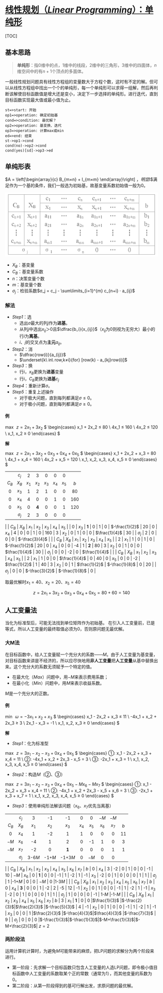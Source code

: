 <link rel='stylesheet' href='../../../style/index.css'>
<script src='../../../style/index.js'></script>

# [线性规划（*Linear Programming*）：单纯形](../index.html)

[TOC]

## 基本思路

>**单纯形**：指0维中的点，1维中的线段，2维中的三角形，3维中的四面体，$n$维空间中的有$n+1$个顶点的多面体。

一般线性规划问题具有线性方程组的变量数大于方程个数，这时有不定的解。但可以从线性方程组中找出一个个的单纯形，每一个单纯形可以求得一组解，然后再判断该解使目标函数值是增大还是变小，决定下一步选择的单纯形。进行迭代，直到目标函数实现最大值或最小值为止。

```flow
st=>start: 开始
op1=>operation: 确定初始基
cond=>condition: 最优解？
op2=>operation: 基变换、迭代
op3=>operation: 计算max或min
ed=>end: 结束
st->op1->cond
cond(no)->op2->cond
cond(yes)[sd]->op3->ed
```

## 单纯形表

$A =
  \left[\begin{array}{c}
      B_{m×n} + I_{m×m}
  \end{array}\right]
$，明显$I$满足作为一个基的条件，我们一般选为初始基，故基变量系数初始值一般为0。

![](images/simplex.png)

- $X_B$：基变量
- $C_B$：基变量系数
- $n$：决策变量个数
- $m$：基变量个数
- $σ_j$：检验系数$σ_j = c_j - \sum\limits_{i=1}^{m} c_{n+i} ⋅ a_{ij}$

### 解法

- *Step1*：选
  - 选出$σ$最大的列$j$作为**进基**。
  - 从列$j$中选出$x_{ij}＞0$且$\dfrac{b_i}{x_{ij}}$（$x_{ij}$为0则视为无穷大）最小的行$i$为**离基**。
  - $i$、$j$的交叉点为**主元**$a_{ij}$。
- *Step2*：消
  - $\dfrac{row(i)}{a_{ij}}$
  - $\underset{k\ in\ row,k≠i}{for} [row(k) - a_{kj}row(i)]$
- *Step3*：换
  - 行$i$，$x_B$更换为**进基**变量
  - 行$i$，$C_B$更换为**进基**$c_j$
- *Step4*：重新计算$σ$。
- *Step5*：重复上述操作
  - 对于极大问题，直到每列都满足$σ≤0$。
  - 对于极小问题，直到每列都满足$σ≥0$。

#### 例

$\max \,\,\, z = 2x_1 + 3x_2$
$
\begin{cases}
    x_1 + 2x_2 ≤ 80
\\  4x_1 ≤ 160
\\  4x_2 ≤ 120
\\  x_1, x_2 ≥ 0
\end{cases}
$

**解**

$\max \,\,\, z = 2x_1 + 3x_2 + 0x_3 + 0x_4 + 0x_5$
$
\begin{cases}
    x_1 + 2x_2 + x_3 = 80
\\  4x_1 + x_4 = 160
\\  4x_2 + x_5 = 120
\\  x_1, x_2, x_3, x_4, x_5 ≥ 0
\end{cases}
$

|   |   |   |   |   |   |   |   |
|:-:|:-:|:-:|:-:|:-:|:-:|:-:|:-:|
|       | $c_j$ | 2     | 3     | 0     | 0     | 0     |
| $C_B$ | $X_B$ | $x_1$ | $x_2$ | $x_3$ | $x_4$ | $x_5$ | $b$
| 0     | $x_3$ | 1     | 2     | 1     | 0     | 0     | 80
| 0     | $x_4$ | 4     | 0     | 0     | 1     | 0     | 160
| 0     | $x_5$ | 0     | **4** | 0     | 0     | 1     | 120
|       | $σ_j$ | 2     | 3    | 0     | 0     | 0     |
|
| $C_B$ | $X_B$ | $x_1$ | $x_2$ | $x_3$ | $x_4$ | $x_5$          |
| 0     | $x_3$ | **1** | 0     | 1     | 0     | $-\frac{1}{2}$ | 20
| 0     | $x_4$ | 4     | 0     | 0     | 1     | 0              | 160
| 3     | $x_2$ | 0     | 1     | 0     | 0     | $\frac{1}{4}$  | 30
|       | $σ_j$ | 2     | 0     | 0     | 0     | $-\frac{3}{4}$ |
|
| $C_B$ | $X_B$ | $x_1$ | $x_2$ | $x_3$ | $x_4$ | $x_5$          |
| 2     | $x_1$ | 1     | 0     | 1     | 0     | $-\frac{1}{2}$ | 20
| 0     | $x_4$ | 0     | 0     | -4    | 1     | **2**          | 80
| 3     | $x_2$ | 0     | 1     | 0     | 0     | $\frac{1}{4}$  | 30
|       | $σ_j$ | 0     | 0     | -2    | 0     | $\frac{1}{4}$  |
|
| $C_B$ | $X_B$ | $x_1$ | $x_2$ | $x_3$          | $x_4$          | $x_5$ |
| 2     | $x_1$ | 1     | 0     | 0              | $\frac{1}{4}$  | 0     | 40
| 0     | $x_5$ | 0     | 0     | -2             | $\frac{1}{2}$  | 1     | 40
| 3     | $x_2$ | 0     | 1     | $\frac{1}{2}$  | $-\frac{1}{8}$ | 0     | 20
|       | $σ_j$ | 0     | 0     | $-\frac{3}{2}$ | $-\frac{1}{8}$ | 0     |

取最优解时$x_1=40$、$x_2=20$、$x_5=40$

$$z = 2x_1 + 3x_2 + 0x_3 + 0x_4 + 0x_5 = 80 + 60 = 140$$

## 人工变量法

当化为标准型后，可能无法找到单位矩阵作为初始基。
在引入人工变量前，已是等式，所以人工变量的最终取值必须为0，否则原问题无最优解。

### 大M法

在目标函数中，给人工变量赋一个充分大的系数——$M$。由于人工变量为基变量，对目标函数来讲是不经济的，所以应尽快地用**非人工变量**把**人工变量**从基中替换出来。这个充分大的系数无须赋予一个特定的值。

- 在最大化（*Max*）问题中，用$-M$来表示费用系数；
- 在最小化（*Min*）问题中，用$M$来表示收益系数。

$M$是一个充分大的正数。

#### 例

$\min \,\,\, ω = -3x_1 + x_2 + x_3$
$
\begin{cases}
    x_1 - 2x_2 + x_3 ≤ 11
\\  -4x_1 + x_2 + 2x_3 ≥ 3
\\  2x_1 - x_3 = -1
\\  x_1, x_2, x_3 ≥ 0
\end{cases}
$

**解**

- *Step1*：化为标准型

$\max \,\,\, z = 3x_1 - x_2 - x_3 + 0x_4 + 0x_5$
$
\begin{cases}
    ①: x_1 - 2x_2 + x_3 + x_4 = 11
\\  ②: -4x_1 + x_2 + 2x_3 - x_5 = 3
\\  ③: -2x_1 + x_3 = 1
\\  x_1, x_2, x_3, x_4, x_5 ≥ 0
\end{cases}
$

- *Step2*：构造$M$（②、③）

$\max \,\,\, z = 3x_1 - x_2 - x_3 + 0x_4 + 0x_5 - Mx_6 -Mx_7$
$
\begin{cases}
    ①: x_1 - 2x_2 + x_3 + x_4 = 11
\\  ②: -4x_1 + x_2 + 2x_3 - x_5 + x_6 = 3
\\  ③: -2x_1 + x_3 + x_7 = 1
\\  x_1, x_2, x_3, x_4, x_5 ≥ 0
\end{cases}
$

- *Step3*：使用单纯形法解该问题（$x_6$、$x_7$优先当离基）

|   |   |   |   |   |   |   |   |   |   |
|:-:|:-:|:-:|:-:|:-:|:-:|:-:|:-:|:-:|:-:|
|       | $c_j$ | 3     | -1    | -1    | 0     | 0     | $-M$  | $-M$  |
| $C_B$ | $X_B$ | $x_1$ | $x_2$ | $x_3$ | $x_4$ | $x_5$ | $x_6$ | $x_7$ | $b$
| 0     | $x_4$ | 1     | -2    | 1     | 1     | 0     | 0     | 0     | 11
| $-M$  | $x_6$ | -4    | 1     | 2     | 0     | -1    | 1     | 0     | 3
| $-M$  | $x_7$ | -2    | 0     | **1** | 0     | 0     | 0     | 1     | 1
|       | $σ_j$ |3-6$M$ |-1+$M$ |-1+3$M$| 0     | $-M$  | 0     | 0     |
|
| $C_B$ | $X_B$ | $x_1$ | $x_2$ | $x_3$ | $x_4$ | $x_5$ | $x_6$ | $x_7$ | $b$
| 0     | $x_4$ | 3     | -2    | 0     | 1     | 0     | 0     | -1    | 10
| $-M$  | $x_6$ | 0     | **1** | 0     | 0     | -1    | 1     | -2    | 1
| -1    | $x_3$ | -2    | 0     | 1     | 0     | 0     | 0     | 1     | 1
|       | $σ_j$ | 1     |-1+$M$ | 0     | 0     | $-M$  | 0     |1-3$M$ |
|
| $C_B$ | $X_B$ | $x_1$ | $x_2$ | $x_3$ | $x_4$ | $x_5$ | $x_6$ | $x_7$ | $b$
| 0     | $x_4$ | **3** | 0     | 0     | 1     | -2    | 2     | -5    | 12
| -1    | $x_2$ | 0     | 1     | 0     | 0     | -1    | 1     | -2    | 1
| -1    | $x_3$ | -2    | 0     | 1     | 0     | 0     | 0     | 1     | 1
|       | $σ_j$ | 1     | 0     | 0     | 0     | -1    | 1-$M$ |-1-$M$ |
|
| $C_B$ | $X_B$ | $x_1$ | $x_2$ | $x_3$ | $x_4$        | $x_5$        | $x_6$          | $x_7$          | $b$
| 3     | $x_1$ | **1** | 0     | 0     |$\frac{1}{3}$ |$-\frac{2}{3}$|$\frac{2}{3}$   |$-\frac{5}{3}$  | 4
| -1    | $x_2$ | 0     | 1     | 0     | 0            | -1           | 1              | -2             | 1
| -1    | $x_3$ | 0     | 0     | 1     |$\frac{2}{3}$ |$-\frac{4}{3}$|$\frac{4}{3}$   |$-\frac{7}{3}$  | 9
|       | $σ_j$ | 0     | 0     | 0     |$-\frac{1}{3}$|$-\frac{1}{3}$|$-M+\frac{1}{3}$|$-M+\frac{2}{3}$| $z=2$

### 两阶段法

运用计算机计算时，为避免$M$可能带来的麻烦，把LP问题的求解分为两个阶段来进行。

- 第一阶段：先求解一个目标函数只包含人工变量的人造LP问题，即令极小值目标函数中人工变量的系数取某个正的常数（通常为1），而其他变量的系数为0。
- 第二阶段：从第一阶段得到的基可行解出发，求原问题的最优解。
